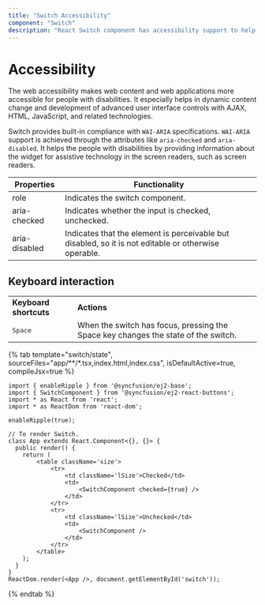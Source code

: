 ```yaml
---
title: "Switch Accessibility"
component: "Switch"
description: "React Switch component has accessibility support to help access the features via keyboard, on-screen readers, or other assistive technology devices."
---
```


# Accessibility

The web accessibility makes web content and web applications more accessible for people with disabilities. It
especially helps in dynamic content change and development of advanced user interface controls with AJAX, HTML,
JavaScript, and related technologies.

Switch provides built-in compliance with `WAI-ARIA` specifications. `WAI-ARIA` support is achieved through the
attributes like `aria-checked` and `aria-disabled`. It helps the people with disabilities by providing information
about the widget for assistive technology in the screen readers, such as screen readers.

| Properties | Functionality |
| ------------ | ----------------------- |
| role | Indicates the switch component. |
| aria-checked | Indicates whether the input is checked, unchecked. |
| aria-disabled | Indicates that the element is perceivable but disabled, so it is not editable or otherwise operable. |

## Keyboard interaction

<!-- markdownlint-disable MD033 -->
<table>
<tr>
<td>
<b>Keyboard shortcuts</b></td><td>
<b>Actions</b></td></tr>
<tr>
<td>
<kbd>Space</kbd></td><td>
When the switch has focus, pressing the Space key changes the state of the switch.</td></tr>
</table>

{% tab template="switch/state", sourceFiles="app/**/*.tsx,index.html,index.css", isDefaultActive=true, compileJsx=true %}

```tsx
import { enableRipple } from '@syncfusion/ej2-base';
import { SwitchComponent } from '@syncfusion/ej2-react-buttons';
import * as React from 'react';
import * as ReactDom from 'react-dom';

enableRipple(true);

// To render Switch.
class App extends React.Component<{}, {}> {
  public render() {
    return (
        <table className='size'>
            <tr>
                <td className='lSize'>Checked</td>
                <td>
                    <SwitchComponent checked={true} />
                </td>
            </tr>
            <tr>
                <td className='lSize'>Unchecked</td>
                <td>
                    <SwitchComponent />
                </td>
            </tr>
        </table>
    );
  }
}
ReactDom.render(<App />, document.getElementById('switch'));
```

{% endtab %}